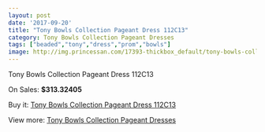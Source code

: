 ```yaml
---
layout: post
date: '2017-09-20'
title: "Tony Bowls Collection Pageant Dress 112C13"
category: Tony Bowls Collection Pageant Dresses
tags: ["beaded","tony","dress","prom","bowls"]
image: http://img.princessan.com/17393-thickbox_default/tony-bowls-collection-pageant-dress-112c13.jpg
---
```

Tony Bowls Collection Pageant Dress 112C13

On Sales: **$313.32405**
<a href="https://www.princessan.com/en/tony-bowls-collection-pageant-dresses/8198-tony-bowls-collection-pageant-dress-112c13.html"><amp-img layout="responsive" width="600" height="600" src="//img.princessan.com/17393-thickbox_default/tony-bowls-collection-pageant-dress-112c13.jpg" alt="Tony Bowls Collection Pageant Dress 112C13 0" /></a>
<a href="https://www.princessan.com/en/tony-bowls-collection-pageant-dresses/8198-tony-bowls-collection-pageant-dress-112c13.html"><amp-img layout="responsive" width="600" height="600" src="//img.princessan.com/17396-thickbox_default/tony-bowls-collection-pageant-dress-112c13.jpg" alt="Tony Bowls Collection Pageant Dress 112C13 1" /></a>
<a href="https://www.princessan.com/en/tony-bowls-collection-pageant-dresses/8198-tony-bowls-collection-pageant-dress-112c13.html"><amp-img layout="responsive" width="600" height="600" src="//img.princessan.com/17395-thickbox_default/tony-bowls-collection-pageant-dress-112c13.jpg" alt="Tony Bowls Collection Pageant Dress 112C13 2" /></a>
<a href="https://www.princessan.com/en/tony-bowls-collection-pageant-dresses/8198-tony-bowls-collection-pageant-dress-112c13.html"><amp-img layout="responsive" width="600" height="600" src="//img.princessan.com/17394-thickbox_default/tony-bowls-collection-pageant-dress-112c13.jpg" alt="Tony Bowls Collection Pageant Dress 112C13 3" /></a>

Buy it: [Tony Bowls Collection Pageant Dress 112C13](https://www.princessan.com/en/tony-bowls-collection-pageant-dresses/8198-tony-bowls-collection-pageant-dress-112c13.html "Tony Bowls Collection Pageant Dress 112C13")

View more: [Tony Bowls Collection Pageant Dresses](https://www.princessan.com/en/66-tony-bowls-collection-pageant-dresses "Tony Bowls Collection Pageant Dresses")